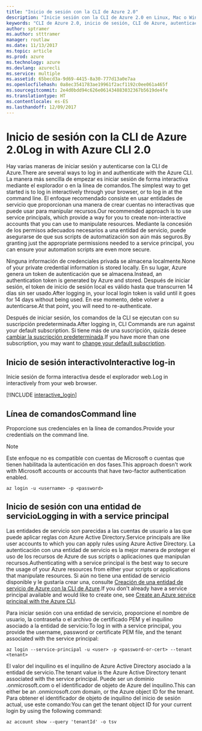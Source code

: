 ```yaml
---
title: "Inicio de sesión con la CLI de Azure 2.0"
description: "Inicie sesión con la CLI de Azure 2.0 en Linux, Mac o Windows."
keywords: "CLI de Azure 2.0, inicio de sesión, CLI de Azure, autenticación, autorizar, iniciar sesión"
author: sptramer
ms.author: stttramer
manager: routlaw
ms.date: 11/13/2017
ms.topic: article
ms.prod: azure
ms.technology: azure
ms.devlang: azurecli
ms.service: multiple
ms.assetid: 65becd3a-9d69-4415-8a30-777d13a0e7aa
ms.openlocfilehash: 0a8ec3541783ae19961f2acf1192c0ee061a465f
ms.sourcegitcommit: 2e4d0bdd94c626e061434883032367b5619de4fe
ms.translationtype: HT
ms.contentlocale: es-ES
ms.lasthandoff: 12/09/2017
---
```

# <a name="log-in-with-azure-cli-20"></a><span data-ttu-id="bb8d7-104">Inicio de sesión con la CLI de Azure 2.0</span><span class="sxs-lookup"><span data-stu-id="bb8d7-104">Log in with Azure CLI 2.0</span></span>

<span data-ttu-id="bb8d7-105">Hay varias maneras de iniciar sesión y autenticarse con la CLI de Azure.</span><span class="sxs-lookup"><span data-stu-id="bb8d7-105">There are several ways to log in and authenticate with the Azure CLI.</span></span> <span data-ttu-id="bb8d7-106">La manera más sencilla de empezar es iniciar sesión de forma interactiva mediante el explorador o en la línea de comandos.</span><span class="sxs-lookup"><span data-stu-id="bb8d7-106">The simplest way to get started is to log in interactively through your browser, or to log in at the command line.</span></span> <span data-ttu-id="bb8d7-107">El enfoque recomendado consiste en usar entidades de servicio que proporcionan una manera de crear cuentas no interactivas que puede usar para manipular recursos.</span><span class="sxs-lookup"><span data-stu-id="bb8d7-107">Our recommended approach is to use service principals, which provide a way for you to create non-interactive accounts that you can use to manipulate resources.</span></span> <span data-ttu-id="bb8d7-108">Mediante la concesión de los permisos adecuados necesarios a una entidad de servicio, puede asegurarse de que sus scripts de automatización son aún más seguros.</span><span class="sxs-lookup"><span data-stu-id="bb8d7-108">By granting just the appropriate permissions needed to a service principal, you can ensure your automation scripts are even more secure.</span></span>

<span data-ttu-id="bb8d7-109">Ninguna información de credenciales privada se almacena localmente.</span><span class="sxs-lookup"><span data-stu-id="bb8d7-109">None of your private credential information is stored locally.</span></span> <span data-ttu-id="bb8d7-110">En su lugar, Azure genera un token de autenticación que se almacena.</span><span class="sxs-lookup"><span data-stu-id="bb8d7-110">Instead, an authentication token is generated by Azure and stored.</span></span> <span data-ttu-id="bb8d7-111">Después de iniciar sesión, el token de inicio de sesión local es válido hasta que transcurren 14 días sin ser usado.</span><span class="sxs-lookup"><span data-stu-id="bb8d7-111">After logging in, your local login token is valid until it goes for 14 days without being used.</span></span> <span data-ttu-id="bb8d7-112">En ese momento, debe volver a autenticarse.</span><span class="sxs-lookup"><span data-stu-id="bb8d7-112">At that point, you will need to re-authenticate.</span></span>

<span data-ttu-id="bb8d7-113">Después de iniciar sesión, los comandos de la CLI se ejecutan con su suscripción predeterminada.</span><span class="sxs-lookup"><span data-stu-id="bb8d7-113">After logging in, CLI Commands are run against your default subscription.</span></span> <span data-ttu-id="bb8d7-114">Si tiene más de una suscripción, quizás desee [cambiar la suscripción predeterminada](manage-azure-subscriptions-azure-cli.md).</span><span class="sxs-lookup"><span data-stu-id="bb8d7-114">If you have more than one subscription, you may want to [change your default subscription](manage-azure-subscriptions-azure-cli.md).</span></span>

## <a name="interactive-log-in"></a><span data-ttu-id="bb8d7-115">Inicio de sesión interactivo</span><span class="sxs-lookup"><span data-stu-id="bb8d7-115">Interactive log-in</span></span>

<span data-ttu-id="bb8d7-116">Inicie sesión de forma interactiva desde el explorador web.</span><span class="sxs-lookup"><span data-stu-id="bb8d7-116">Log in interactively from your web browser.</span></span>

[!INCLUDE [interactive_login](includes/interactive-login.md)]

## <a name="command-line"></a><span data-ttu-id="bb8d7-117">Línea de comandos</span><span class="sxs-lookup"><span data-stu-id="bb8d7-117">Command line</span></span>

<span data-ttu-id="bb8d7-118">Proporcione sus credenciales en la línea de comandos.</span><span class="sxs-lookup"><span data-stu-id="bb8d7-118">Provide your credentials on the command line.</span></span>

> [!Note]
> <span data-ttu-id="bb8d7-119">Este enfoque no es compatible con cuentas de Microsoft o cuentas que tienen habilitada la autenticación en dos fases.</span><span class="sxs-lookup"><span data-stu-id="bb8d7-119">This approach doesn't work with Microsoft accounts or accounts that have two-factor authentication enabled.</span></span>

```azurecli-interactive
az login -u <username> -p <password>
```

## <a name="logging-in-with-a-service-principal"></a><span data-ttu-id="bb8d7-120">Inicio de sesión con una entidad de servicio</span><span class="sxs-lookup"><span data-stu-id="bb8d7-120">Logging in with a service principal</span></span>

<span data-ttu-id="bb8d7-121">Las entidades de servicio son parecidas a las cuentas de usuario a las que puede aplicar reglas con Azure Active Directory.</span><span class="sxs-lookup"><span data-stu-id="bb8d7-121">Service principals are like user accounts to which you can apply rules using Azure Active Directory.</span></span>
<span data-ttu-id="bb8d7-122">La autenticación con una entidad de servicio es la mejor manera de proteger el uso de los recursos de Azure de sus scripts o aplicaciones que manipulan recursos.</span><span class="sxs-lookup"><span data-stu-id="bb8d7-122">Authenticating with a service principal is the best way to secure the usage of your Azure resources from either your scripts or applications that manipulate resources.</span></span> <span data-ttu-id="bb8d7-123">Si aún no tiene una entidad de servicio disponible y le gustaría crear una, consulte [Creación de una entidad de servicio de Azure con la CLI de Azure](create-an-azure-service-principal-azure-cli.md).</span><span class="sxs-lookup"><span data-stu-id="bb8d7-123">If you don't already have a service principal available and would like to create one, see [Create an Azure service principal with the Azure CLI](create-an-azure-service-principal-azure-cli.md).</span></span>

<span data-ttu-id="bb8d7-124">Para iniciar sesión con una entidad de servicio, proporcione el nombre de usuario, la contraseña o el archivo de certificado PEM y el inquilino asociado a la entidad de servicio:</span><span class="sxs-lookup"><span data-stu-id="bb8d7-124">To log in with a service principal, you provide the username, password or certificate PEM file, and the tenant associated with the service principal:</span></span>

```azurecli-interactive
az login --service-principal -u <user> -p <password-or-cert> --tenant <tenant>
```

<span data-ttu-id="bb8d7-125">El valor del inquilino es el inquilino de Azure Active Directory asociado a la entidad de servicio.</span><span class="sxs-lookup"><span data-stu-id="bb8d7-125">The tenant value is the Azure Active Directory tenant associated with the service principal.</span></span> <span data-ttu-id="bb8d7-126">Puede ser un dominio .onmicrosoft.com o el identificador de objeto de Azure del inquilino.</span><span class="sxs-lookup"><span data-stu-id="bb8d7-126">This can either be an .onmicrosoft.com domain, or the Azure object ID for the tenant.</span></span>
<span data-ttu-id="bb8d7-127">Para obtener el identificador de objeto de inquilino del inicio de sesión actual, use este comando:</span><span class="sxs-lookup"><span data-stu-id="bb8d7-127">You can get the tenant object ID for your current login by using the following command:</span></span>

```azurecli
az account show --query 'tenantId' -o tsv
```

